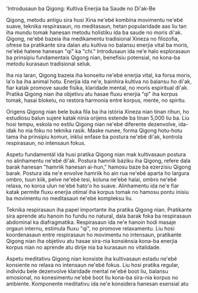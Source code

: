 'Introdusaun ba Qigong: Kultiva Enerjia ba Saude no Di'ak-Be

Qigong, metodu antigu sira husi Xina ne'ebé kombina movimentu ne'ebé suave, teknika respirasaun, no meditasaun, hetan popularidade aas liu tan iha mundu tomak hanesan metodu holistiku ida ba saude no moris di'ak. Qigong, ne'ebé bazeia iha medikamentu tradisional Xineza no filozofia, ofrese ba pratikante sira dalan atu kultiva no balansu enerjia vital ba moris, ne'ebé hatene hanesan "qi" ka "chi." Introdusaun ida ne'e halo esplorasaun ba prinsipiu fundamentais Qigong nian, benefisiu potensial, no kona-ba metodu kurasaun tradisional seluk.

Iha nia laran, Qigong bazeia iha konseitu ne'ebé enerjia vital, ka forsa moris, la'o ba iha animal hotu. Enerjia ida ne'e, bainhira kultiva no balansu ho di'ak, fiar katak promove saude fisika, klaridade mental, no moris espiritual di'ak. Pratika Qigong nian iha objetivu atu hasae fluxu enerjia "qi" iha korpus tomak, hasai blokeiu, no restora harmonia entre korpus, mente, no spiritu.

Origens Qigong nian bele buka fila ba iha istória Xineza nian tinan rihun, ho estudiosu balun sujere katak ninia orijens estende ba tinan 5,000 liu ba. Liu hosi tempu, eskola no estilu Qigong nian ne'ebé diferente dezenvolve, ida-idak ho nia foku no teknika rasik. Maske nunee, forma Qigong hotu-hotu tama iha prinsipiu komun, inklui enfase ba postura ne'ebé di'ak, kontrola respirasaun, no intensaun fokus.

Aspetu fundamentál ida husi pratika Qigong nian mak kultivasaun postura no alinhamentu ne'ebé di'ak. Postura hamriik báziku iha Qigong, refere dala barak hanesan "hamriik hanesan ai-hun," hamosu baze ba ezerzisiu Qigong barak. Postura ida ne'e envolve hamriik ho ain rua ne'ebé aparta ho largura ombro, tuun kiik, pelve ne'ebé tesi, koluna ne'ebé halai, ombro ne'ebé relaxa, no koroa ulun ne'ebé hato'o ho suave. Alinhamentu ida ne'e fiar katak permite fluxu enerjia otimal iha korpus tomak no hamosu pontu inisiu ba movimentu no meditasaun ne'ebé kompleksu liu.

Teknika respirasaun iha papel importante iha pratika Qigong nian. Pratikante sira aprende atu hanoin ho fundu no natural, dala barak foka ba respirasaun abdominal ka diafragmatika. Respirasaun ida ne'e hanoin hodi masaje orgaun internu, estimula fluxu "qi", no promove relaxamentu. Liu hosi koordenasaun entre respirasaun ho movimentu no intensaun, pratikante Qigong nian iha objetivu atu hasae sira-nia konsiénsia kona-ba enerjia korpus nian no aprende atu dirije nia ba kurasaun no vitalidade.

Aspetu meditativu Qigong nian konsiste iha kultivasaun estadu ne'ebé konsiente no relaxa no intensaun ne'ebé fokus. Liu hosi pratika regular, individu bele dezenvolve klaridade mental ne'ebé boot liu, balansu emosional, no konesimentu ne'ebé boot liu kona-ba sira-nia korpus no ambiente. Komponente meditativu ida ne'e konsidera hanesan esensial atu